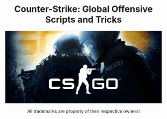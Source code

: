 <h1 align="center">Counter-Strike: Global Offensive Scripts and Tricks</h1>
<img src="https://raw.githubusercontent.com/kpuc313/Counter-Strike-Global-Offensive-Scripts-Tricks/master/Preview/Preview.jpg">
<p align="center">All trademarks are property of their respective owners!</p>
